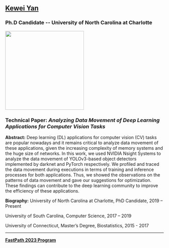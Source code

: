 ## [Kewei Yan](https://www.linkedin.com/in/kewei-yan-6a073b139)
### Ph.D Candidate -- University of North Carolina at Charlotte

<img src="https://media.licdn.com/dms/image/C4D03AQHOvXstOildhA/profile-displayphoto-shrink_800_800/0/1658859708054?e=2147483647&v=beta&t=of-JjaO2Ry2alqw7l3ipfrvA2kEyKAEiUAlVbIeqGLk" width="250">

### Technical Paper:  *Analyzing Data Movement of Deep Learning Applications for Computer Vision Tasks*

**Abstract:**
Deep learning (DL) applications for computer vision (CV) tasks are popular nowadays and it remains critical to analyze data movement of these applications, given the increasing complexity of memory systems and the huge size of networks. In this work, we used NVIDIA Nsight Systems to analyze the data movement of YOLOv3-based object detectors implemented by darknet and PyTorch respectively. We profiled and traced the data movement during executions in terms of training and inference processes for both applications. Thus, we showed the observations on the patterns of data movement and gave our suggestions for optimization. These findings can contribute to the deep learning community to improve the efficiency of these applications.

**Biography:**
University of North Carolina at Charlotte, PhD Candidate, 2019 – Present 

University of South Carolina, Computer Science, 2017 – 2019

University of Connecticut, Master’s Degree, Biostatistics, 2015 - 2017

----
**[FastPath 2023 Program](https://fastpath2023.github.io/FastPath2023/)**
